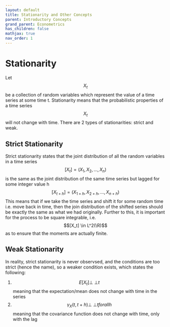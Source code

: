 ```yaml
---
layout: default
title: Stationarity and Other Concepts
parent: Introductory Concepts
grand_parent: Econometrics
has_children: false
mathjax: true
nav_order: 1
---
```


# Stationarity
Let $${X_t}$$ be a collection of random variables which represent the value of a time series at some time t. Stationarity means that the probabilistic properties of a time series $${X_t}$$ will not change with time. There are 2 types of stationarities: strict and weak.

## Strict Stationarity
Strict stationarity states that the joint distribution of all the random variables in a time series $$[X_t] = (X_1, X_2,...,X_n)$$ is the same as the joint distribution of the same time series but lagged for some integer value h $$[X_{t+h}] = (X_{1+h}, X_{2+h},...,X_{n+h})$$ This means that if we take the time series and shift it for some random time i.e. move back in time, then the join distribution of the shifted series should be exactly the same as what we had originally. Further to this, it is important for the process to be square integrable, i.e. $$[X_t] \in L^2(\R)$$ as to ensure that the moments are actually finite.

## Weak Stationarity
In reality, strict stationarity is never observsed, and the conditions are too strict (hence the name), so a weaker condition exists, which states the following:

1. $$E[X_t] {\perp \!\!\! \perp} t$$ meaning that the expectation/mean does not change with time in the series
2. $$\gamma _X (t, t+h) {\perp \!\!\! \perp} t for all h$$ meaning that the covariance function does not change with time, only with the lag
